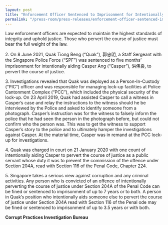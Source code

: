 ```yaml
---
layout: post
title: "Enforcement Officer Sentenced to Imprisonment for Intentionally Aiding to Pervert the Course of Justice"
permalink: "/press-room/press-releases/enforcement-officer-sentenced-imprisonment-intentionally-aiding-pervert"
---
```

Law enforcement officers are expected to maintain the highest standards of integrity and uphold justice. Those who pervert the course of justice must bear the full weight of the law.

2\.      On 8 June 2021, Quak Tiong Beng (“Quak”), 郭忠明, a Staff Sergeant with the Singapore Police Force (“SPF”) was sentenced to five months’ imprisonment for intentionally aiding Casper Ang (“Casper”), 洪伟良, to pervert the course of justice.

3\.      Investigations revealed that Quak was deployed as a Person-In-Custody (“PIC”) officer and was responsible for managing lock-up facilities at Police Cantonment Complex (“PCC”), which included the physical security of the lock-up. On 23 April 2019, Quak had assisted Casper to call a witness in Casper’s case and relay the instructions to the witness should he be interviewed by the Police and asked to identify someone from a photograph. Casper’s instruction was for the witness to falsely inform the police that he had seen the person in the photograph before, but could not confirm who the person was. This was to get the witness to support Casper’s story to the police and to ultimately hamper the investigations against Casper. At the material time, Casper was in remand at the PCC lock-up for investigations.

4\.      Quak was charged in court on 21 January 2020 with one count of intentionally aiding Casper to pervert the course of justice as a public servant whose duty it was to prevent the commission of the offence under Section 204A, read with Section 116 of the Penal Code, Chapter 224.

5\.       Singapore takes a serious view against corruption and any criminal activities. Any person who is convicted of an offence of intentionally perverting the course of justice under Section 204A of the Penal Code can be fined or sentenced to imprisonment of up to 7 years or to both. A person in Quak’s position who intentionally aids someone else to pervert the course of justice under Section 204A read with Section 116 of the Penal ode may be fined or sentenced to imprisonment of up to 3.5 years or with both.

 
**Corrupt Practices Investigation Bureau**
